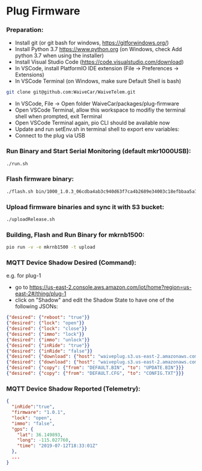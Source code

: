 # Plug Firmware

### Preparation:

- Install git (or git bash for windows, https://gitforwindows.org/)
- Install Python 3.7 https://www.python.org (on Windows, check Add python 3.7 when using the installer)
- Install Visual Studio Code (https://code.visualstudio.com/download)
- In VSCode, install PlatformIO IDE extension (File -> Preferences -> Extensions)
- In VSCode Terminal (on Windows, make sure Default Shell is bash)
```bash
git clone git@github.com:WaiveCar/WaiveTelem.git
```
- In VSCode, File -> Open folder WaiveCar/packages/plug-firmware
- Open VSCode Terminal, allow this workspace to modifiy the terminal shell when prompted, exit Terminal
- Open VSCode Terminal again, pio CLI should be available now
- Update and run setEnv.sh in terminal shell to export env variables:
- Connect to the plug via USB

### Run Binary and Start Serial Monitoring (default mkr1000USB):

```bash
./run.sh
```

### Flash firmware binary:

```bash
./flash.sh bin/1000_1.0.3_06cdba4ab3c940d63f7ca4b2689e34003c18efbbaa5a7c2849d9df9661153ab8
```

### Upload firmware binaries and sync it with S3 bucket:

```bash
./uploadRelease.sh
```

### Building, Flash and Run Binary for mkrnb1500:

```bash
pio run -v -e mkrnb1500 -t upload
```

### MQTT Device Shadow Desired (Command):

e.g. for plug-1
- go to https://us-east-2.console.aws.amazon.com/iot/home?region=us-east-2#/thing/plug-1
- click on "Shadow" and edit the Shadow State to have one of the following JSONs:

```json
{"desired": {"reboot": "true"}}
{"desired": {"lock": "open"}}
{"desired": {"lock": "close"}}
{"desired": {"immo": "lock"}}
{"desired": {"immo": "unlock"}}
{"desired": {"inRide": "true"}}
{"desired": {"inRide": "false"}}
{"desired": {"download": {"host": "waiveplug.s3.us-east-2.amazonaws.com", "from": "1000_1.0.4_9ccd5d8eb348015145a4df52cd29e7e233768a9d2fc475e4aab4773fc5cccb66", "to": "UPDATE.BIN"}}}
{"desired": {"download": {"host": "waiveplug.s3.us-east-2.amazonaws.com", "from": "plug1_config_e6cd5276eb396159eebce1005be1b5e6926d394d9cf6bf7e0e7c4c70cad43341", "to": "CONFIG.TXT"}}}
{"desired": {"copy": {"from": "DEFAULT.BIN", "to": "UPDATE.BIN"}}}
{"desired": {"copy": {"from": "DEFAULT.CFG", "to": "CONFIG.TXT"}}}
```

### MQTT Device Shadow Reported (Telemetry):

```json
{
  "inRide":"true",
  "firmware": "1.0.1",
  "lock": "open",
  "immo": "false",
  "gps": {
    "lat": 36.149893,
    "long": -115.027760,
    "time": "2019-07-12T18:33:01Z"
  },
  ...
}
```
